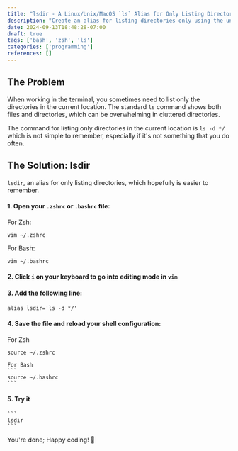 ```yaml
---
title: "lsdir - A Linux/Unix/MacOS `ls` Alias for Only Listing Directories"
description: "Create an alias for listing directories only using the unix/linux ls command"
date: 2024-09-13T18:48:28-07:00
draft: true
tags: ['bash', 'zsh', 'ls']
categories: ['programming']
references: []
---
```


## The Problem

When working in the terminal, you sometimes need to list only the directories in the current location. The standard `ls` command shows both files and directories, which can be overwhelming in cluttered directories.

The command for listing only directories in the current location is `ls -d */` which is not simple to remember, especially if it's not something that you do often.

## The Solution: lsdir

`lsdir`, an alias for only listing directories, which hopefully is easier to remember.
#### 1. Open your `.zshrc` or `.bashrc` file:

   For Zsh:
   ```
   vim ~/.zshrc
   ```

   For Bash:
   ```
   vim ~/.bashrc
   ```

#### 2. Click `i` on your keyboard to go into editing mode in `vim`

#### 3. Add the following line:
   ```
   alias lsdir='ls -d */'
   ```

#### 4. Save the file and reload your shell configuration:

   For Zsh
   ```
   source ~/.zshrc
   ```

    For Bash
    ```
    source ~/.bashrc
    ```

#### 5. Try it
    ```
    lsdir
    ```


You're done; Happy coding! 👾